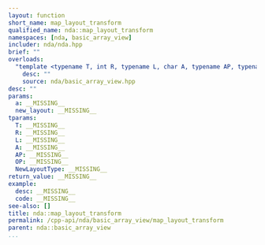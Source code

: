 ```yaml
---
layout: function
short_name: map_layout_transform
qualified_name: nda::map_layout_transform
namespaces: [nda, basic_array_view]
includer: nda/nda.hpp
brief: ""
overloads:
  "template <typename T, int R, typename L, char A, typename AP, typename OP, typename NewLayoutType> \n\nauto map_layout_transform(basic_array_view<T, R, L, A, AP, OP> a, const NewLayoutType & new_layout)":
    desc: ""
    source: nda/basic_array_view.hpp
desc: ""
params:
  a: __MISSING__
  new_layout: __MISSING__
tparams:
  T: __MISSING__
  R: __MISSING__
  L: __MISSING__
  A: __MISSING__
  AP: __MISSING__
  OP: __MISSING__
  NewLayoutType: __MISSING__
return_value: __MISSING__
example:
  desc: __MISSING__
  code: __MISSING__
see-also: []
title: nda::map_layout_transform
permalink: /cpp-api/nda/basic_array_view/map_layout_transform
parent: nda::basic_array_view
...
```


